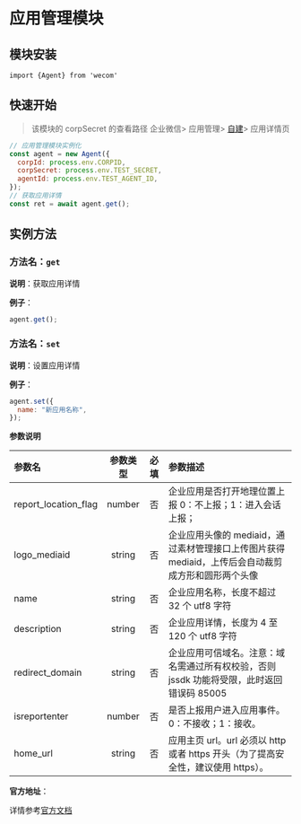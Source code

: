 # 应用管理模块

## 模块安装

```
import {Agent} from 'wecom'
```

## 快速开始

> 该模块的 corpSecret 的查看路径 企业微信> 应用管理> [自建](https://work.weixin.qq.com/wework_admin/frame#apps)> 应用详情页

```javascript
// 应用管理模块实例化
const agent = new Agent({
  corpId: process.env.CORPID,
  corpSecret: process.env.TEST_SECRET,
  agentId: process.env.TEST_AGENT_ID,
});
// 获取应用详情
const ret = await agent.get();
```

## 实例方法

### **方法名**：`get`

**说明**：获取应用详情

**例子**：

```javascript
agent.get();
```

### **方法名**：`set`

**说明**：设置应用详情

**例子**：

```javascript
agent.set({
  name: "新应用名称",
});
```

**参数说明**

| 参数名               | 参数类型 | 必填 | 参数描述                                                                                           |
| :------------------- | :------: | :--: | :------------------------------------------------------------------------------------------------- |
| report_location_flag |  number  |  否  | 企业应用是否打开地理位置上报 0：不上报；1：进入会话上报；                                          |
| logo_mediaid         |  string  |  否  | 企业应用头像的 mediaid，通过素材管理接口上传图片获得 mediaid，上传后会自动裁剪成方形和圆形两个头像 |
| name                 |  string  |  否  | 企业应用名称，长度不超过 32 个 utf8 字符                                                           |
| description          |  string  |  否  | 企业应用详情，长度为 4 至 120 个 utf8 字符                                                         |
| redirect_domain      |  string  |  否  | 企业应用可信域名。注意：域名需通过所有权校验，否则 jssdk 功能将受限，此时返回错误码 85005          |
| isreportenter        |  number  |  否  | 是否上报用户进入应用事件。0：不接收；1：接收。                                                     |
| home_url             |  string  |  否  | 应用主页 url。url 必须以 http 或者 https 开头（为了提高安全性，建议使用 https）。                  |

**官方地址**：

详情参考[官方文档](https://work.weixin.qq.com/api/doc/90000/90135/90227)
